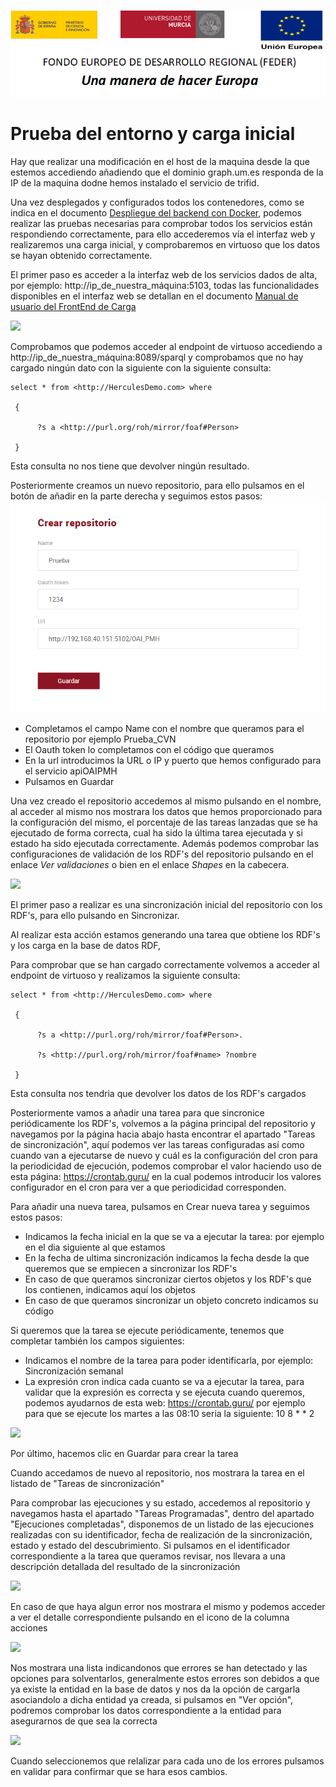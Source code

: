 ![](.//media/CabeceraDocumentosMD.png)

# Prueba del entorno y carga inicial

Hay que realizar una modificación en el host de la maquina desde la que estemos accediendo añadiendo que el dominio graph.um.es responda de la IP de la maquina dodne hemos instalado el servicio de trifid.

Una vez desplegados y configurados todos los contenedores, como se indica en el documento [Despliegue del backend con Docker](https://github.com/HerculesCRUE/GnossDeustoBackend/tree/master/docker-images), podemos realizar las pruebas necesarias para comprobar todos los servicios están respondiendo correctamente, para ello accederemos vía el interfaz web y realizaremos una carga inicial, y comprobaremos en virtuoso que los datos se hayan obtenido correctamente. 

El primer paso es acceder a la interfaz web de los servicios dados de alta, por ejemplo: http://ip_de_nuestra_máquina:5103, todas las funcionalidades disponibles en el interfaz web se detallan en el documento [Manual de usuario del FrontEnd de Carga](https://github.com/HerculesCRUE/GnossDeustoBackend/blob/master/FrontEndCarga/Manual%20de%20usuario.md#administraci%C3%B3n-de-p%C3%A1ginas)

![](//media/CabeceraDocumentosMD.png)


Comprobamos que podemos acceder al endpoint de virtuoso accediendo a http://ip_de_nuestra_máquina:8089/sparql y comprobamos que no hay cargado ningún dato con la siguiente con la siguiente consulta:
```
select * from <http://HerculesDemo.com> where

 {

      ?s a <http://purl.org/roh/mirror/foaf#Person>

 }
```

Esta consulta no nos tiene que devolver ningún resultado.

Posteriormente creamos un nuevo repositorio, para ello pulsamos en el botón de añadir en la parte derecha y seguimos estos pasos:
![](media/crear_repositorio.png)

* Completamos el campo Name con el nombre que queramos para el repositorio por ejemplo Prueba_CVN
* El Oauth token lo completamos con el código que queramos
* En la url introducimos la URL o IP y puerto que hemos configurado para el servicio apiOAIPMH
* Pulsamos en Guardar

Una vez creado el repositorio accedemos al mismo pulsando en el nombre, al acceder al mismo nos mostrara los datos que hemos proporcionado para la configuración del mismo, el porcentaje de las tareas lanzadas que se ha ejecutado de forma correcta, cual ha sido la última tarea ejecutada y si estado ha sido ejecutada correctamente. Además podemos comprobar las configuraciones de validación de los RDF's del repositorio pulsando en el enlace *Ver validaciones* o bien en el enlace *Shapes* en la cabecera.

![](https://github.com/HerculesCRUE/GnossDeustoBackend/tree/master/Docs/media/repositorio.png)

El primer paso a realizar es una sincronización inicial del repositorio con los RDF's, para ello pulsando en Sincronizar.

Al realizar esta acción estamos generando una tarea que obtiene los RDF's y los carga en la base de datos RDF, 

Para comprobar que se han cargado correctamente volvemos a acceder al endpoint de virtuoso y realizamos la siguiente consulta:
```
select * from <http://HerculesDemo.com> where

 {

      ?s a <http://purl.org/roh/mirror/foaf#Person>.

      ?s <http://purl.org/roh/mirror/foaf#name> ?nombre

 }
```

Esta consulta nos tendria que devolver los datos de los RDF's cargados

Posteriormente vamos a añadir una tarea para que sincronice periódicamente los RDF's, volvemos a la página principal del repositorio y navegamos por la página hacia abajo hasta encontrar el apartado "Tareas de sincronización", aquí podemos ver las tareas configuradas así como cuando van a ejecutarse de nuevo y cuál es la configuración del cron para la periodicidad de ejecución, podemos comprobar el valor haciendo uso de esta página: https://crontab.guru/ en la cual podemos introducir los valores configurador en el cron para ver a que periodicidad corresponden.


Para añadir una nueva tarea, pulsamos en Crear nueva tarea y seguimos estos pasos:

* Indicamos la fecha inicial en la que se va a ejecutar la tarea: por ejemplo en el dia siguiente al que estamos
* En la fecha de ultima sincronización indicamos la fecha desde la que queremos que se empiecen a sincronizar los RDF's
* En caso de que queramos sincronizar ciertos objetos y los RDF's que los contienen, indicamos aquí los objetos
* En caso de que queramos sincronizar un objeto concreto indicamos su código

Si queremos que la tarea se ejecute periódicamente, tenemos que completar también los campos siguientes:
* Indicamos el nombre de la tarea para poder identificarla, por ejemplo: Sincronización semanal
* La expresión cron indica cada cuanto se va a ejecutar la tarea, para validar que la expresión es correcta y se ejecuta cuando queremos, podemos ayudarnos de esta web: https://crontab.guru/ por ejemplo para que se ejecute los martes a las 08:10 seria la siguiente: 10 8 * * 2

![](https://github.com/HerculesCRUE/GnossDeustoBackend/tree/master/Docs/media/crear_tarea.png)

Por último, hacemos clic en Guardar para crear la tarea

Cuando accedamos de nuevo al repositorio, nos mostrara la tarea en el listado de "Tareas de sincronización"

Para comprobar las ejecuciones y su estado, accedemos al repositorio y navegamos hasta el apartado "Tareas Programadas", dentro del apartado "Ejecuciones completadas", disponemos de un listado de las ejecuciones realizadas con su identificador, fecha de realización de la sincronización, estado y estado del descubrimiento. Si pulsamos en el identificador correspondiente a la tarea que queramos revisar, nos llevara a una descripción detallada del resultado de la sincronización

![](https://github.com/HerculesCRUE/GnossDeustoBackend/tree/master/Docs/media/tareas_programadas.png)

En caso de que haya algun error nos mostrara el mismo y podemos acceder a ver el detalle correspondiente pulsando en el icono de la columna acciones

![](https://github.com/HerculesCRUE/GnossDeustoBackend/tree/master/Docs/media/detalle_tarea.png)

Nos mostrara una lista indicandonos que errores se han detectado y las opciones para solventarlos, generalmente estos errores son debidos a que ya existe la entidad en la base de datos y nos da la opción de cargarla asociandolo a dicha entidad ya creada, si pulsamos en "Ver opción", podremos comprobar los datos correspondiente a la entidad para asegurarnos de que sea la correcta

![](https://github.com/HerculesCRUE/GnossDeustoBackend/tree/master/Docs/media/detalle_errores.png)

Cuando seleccionemos que relalizar para cada uno de los errores pulsamos en validar para confirmar que se hara esos cambios.

